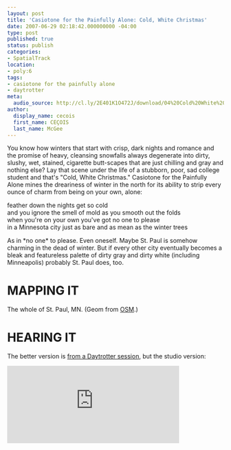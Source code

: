 ```yaml
---
layout: post
title: 'Casiotone for the Painfully Alone: Cold, White Christmas'
date: 2007-06-29 02:18:42.000000000 -04:00
type: post
published: true
status: publish
categories:
- SpatialTrack
location:
- poly:6
tags:
- casiotone for the painfully alone
- daytrotter
meta:
  audio_source: http://cl.ly/2E401K1O472J/download/04%20Cold%20White%20Christmas.mp3
author:
  display_name: cecois
  first_name: CEÇOIS
  last_name: McGee
---
```

<p>You know how winters that start with crisp, dark nights and romance and the promise of heavy, cleansing snowfalls always degenerate into dirty, slushy, wet, stained, cigarette butt-scapes that are just chilling and gray and nothing else? Lay that scene under the life of a stubborn, poor, sad college student and that's "Cold, White Christmas." Casiotone for the Painfully Alone mines the dreariness of winter in the north for its ability to strip every ounce of charm from being on your own, alone:</p>

<div class="lyrics">
  feather down the nights get so cold<br/>
  and you ignore the smell of mold as you smooth out the folds<br/>
  when you're on your own you've got no one to please<br/>
  in a Minnesota city just as bare and as mean as the winter trees<br/>
</div>

<p>As in *no one* to please. Even oneself. Maybe St. Paul is somehow charming in the dead of winter. But if every other city eventually becomes a bleak and featureless palette of dirty gray and dirty white (including Minneapolis) probably St. Paul does, too.</p>

# MAPPING IT
The whole of St. Paul, MN. (Geom from <a href="http://www.openstreetmap.org/relation/136612">OSM</a>.)

# HEARING IT
The better version is <a href="http://www.daytrotter.com/#!/concert/casiotone-for-the-painfully-alone/20030216-111136">from a Daytrotter session</a>, but the studio version:

<iframe src="https://embed.spotify.com/?uri=spotify%3Atrack%3A1MsCYcXzBwpZNNPx8gh9G3" width="400" height="180" frameborder="0" allowtransparency="true"></iframe>